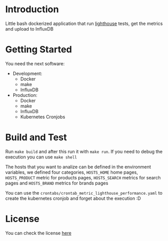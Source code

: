 # Introduction 
Little bash dockerized application that run [lighthouse](https://developers.google.com/web/tools/lighthouse) tests, get the metrics and upload to InfluxDB

# Getting Started
You need the next software:
- Development:
    - Docker
    - make
    - InfluxDB
- Production:
  - Docker
  - make
  - InfluxDB
  - Kubernetes Cronjobs

# Build and Test
Run `make build` and after this run it with `make run`.
If you need to debug the execution you can use `make shell`

The hosts that you want to analize can be defined in the environment variables, we defined four categories, `HOSTS_HOME` home pages, `HOSTS_PRODUCT` metric for products pages, `HOSTS_SEARCH` metrics for search pages and `HOSTS_BRAND` metrics for brands pages

You can use the `crontabs/crontab_metric_lighthouse_performance.yaml` to create the kubernetes cronjob and forget about the execution :D

# License

You can check the license [here](./LICENSE)
